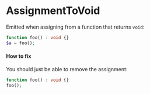 # AssignmentToVoid

Emitted when assigning from a function that returns `void`:

```php
function foo() : void {}
$a = foo();
```

#### How to fix

You should just be able to remove the assignment:

```php
function foo() : void {}
foo();
```
